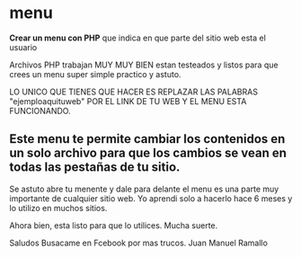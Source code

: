menu
====

<strong>Crear un menu con PHP</strong> que  indica en que parte del sitio web esta el usuario

Archivos PHP trabajan MUY MUY BIEN estan testeados y listos para que crees un menu super simple practico y astuto.

LO UNICO QUE TIENES QUE HACER ES REPLAZAR LAS PALABRAS "ejemploaquituweb" POR EL LINK DE TU WEB Y EL MENU ESTA FUNCIONANDO.

Este menu te permite cambiar los contenidos en un solo archivo para que los cambios se vean en todas las pestañas de tu sitio.
--
Se astuto abre tu menente y dale para delante el menu es una parte muy importante de cualquier sitio web.
Yo aprendi solo a hacerlo hace  6 meses y lo utilizo en muchos sitios.

Ahora bien, esta listo para que lo utilices.
Mucha suerte.

Saludos
Busacame en Fcebook por mas trucos.
Juan Manuel Ramallo
